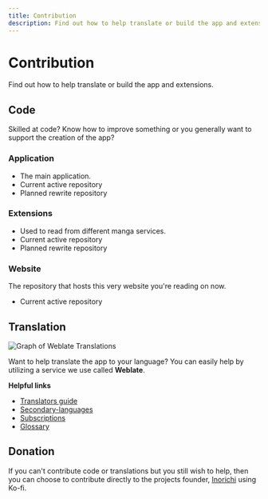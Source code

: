 ```yaml
---
title: Contribution
description: Find out how to help translate or build the app and extensions.
---
```


# Contribution

Find out how to help translate or build the app and extensions.

## Code <a href="#code" id="code"></a>

Skilled at code? Know how to improve something or you generally want to support the creation of the app?

### Application <a href="#application" id="application"></a>

* The main application.
* Current active repository
* Planned rewrite repository


### Extensions <a href="#extensions" id="extensions"></a>

* Used to read from different manga services.
* Current active repository
* Planned rewrite repository

### Website <a href="#website" id="website"></a>

The repository that hosts this very website you're reading on now.

* Current active repository

## Translation <a href="#translation" id="translation"></a>

![Graph of Weblate Translations](https://hosted.weblate.org/widgets/tachiyomi/-/strings/open-graph.png)

Want to help translate the app to your language? You can easily help by utilizing a service we use called **Weblate**.

**Helpful links**

* [Translators guide](https://docs.weblate.org/en/latest/user/translating.html)
* [Secondary-languages](https://docs.weblate.org/en/latest/user/profile.html#secondary-languages)
* [Subscriptions](https://docs.weblate.org/en/latest/user/profile.html#subscriptions)
* [Glossary](https://docs.weblate.org/en/latest/user/translating.html#glossary)

## Donation <a href="#donation" id="donation"></a>

If you can't contribute code or translations but you still wish to help, then you can choose to contribute directly to the projects founder, [Inorichi](https://github.com/inorichi/) using Ko-fi.
